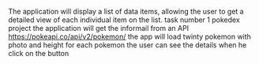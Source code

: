 The application will display a list of data items, allowing the user to get a detailed view of each individual item on the list. 
task number 1 pokedex project 
the application will get the informail from an API https://pokeapi.co/api/v2/pokemon/
the app will load twinty pokemon with photo and height for each pokemon 
the user can see the details when he click on the button 
